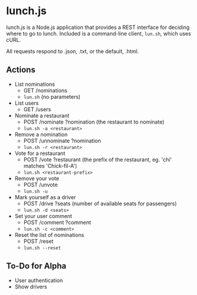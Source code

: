 lunch.js
========

lunch.js is a Node.js application that provides a REST interface for deciding where to go to lunch. Included is a command-line client, `lun.sh`, which uses cURL.

All requests respond to .json, .txt, or the default, .html.

Actions
-------

 * List nominations
   * GET /nominations
   * `lun.sh` (no parameters)
 * List users
   * GET /users
 * Nominate a restaurant
   * POST /nominate ?nomination (the restaurant to nominate)
   * `lun.sh -a <restaurant>`
 * Remove a nomination
   * POST /unnominate ?nomination
   * `lun.sh -r <restaurant>`
 * Vote for a restaurant
   * POST /vote ?restaurant (the prefix of the restaurant, eg. 'chi' matches 'Chick-fil-A')
   * `lun.sh <restaurant-prefix>`
 * Remove your vote
   * POST /unvote
   * `lun.sh -u`
 * Mark yourself as a driver
   * POST /drive ?seats (number of available seats for passengers)
   * `lun.sh -d <seats>`
 * Set your user comment
   * POST /comment ?comment
   * `lun.sh -c <comment>`
 * Reset the list of nominations
   * POST /reset
   * `lun.sh --reset`

To-Do for Alpha
---------------

 * User authentication
 * Show drivers
